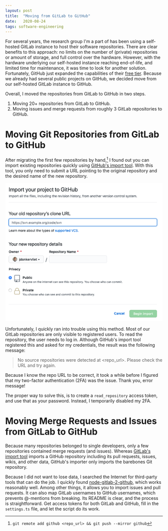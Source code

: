 ```yaml
---
layout: post
title:  "Moving from GitLab to GitHub"
date:   2020-08-24
tags: software-engineering
---
```


For several years, the research group I'm a part of has been using a self-hosted GitLab instance to host their software repositories.
There are clear benefits to this approach: no limits on the number of (private) repositories or amount of storage, and full control over the hardware.
However, with the hardware underlying our self-hosted instance reaching end-of-life, and limited time for maintenance, it was time to look for another solution. Fortunately, GitHub just expanded the capabilities of their [free tier](https://github.blog/2020-04-14-github-is-now-free-for-teams/). Because we already had several public projects on GitHub, we decided move from our self-hosted GitLab instance to GitHub.

Overall, I moved the repositories from GitLab to GitHub in two steps.

1. Moving 20+ repositories from GitLab to GitHub.
2. Moving issues and merge requests from roughly 3 GitLab repositories to GitHub.

# Moving Git Repositories from GitLab to GitHub

After migrating the first few repositories by hand,[^1] I found out you can import existing repositories quickly using [GitHub's import tool](https://github.com/new/import). With this tool, you only need to submit a URL pointing to the original repository and the desired name of the new repository.

![GitHub's Importer](/images/github-import.png)

Unfortunately, I quickly ran into trouble using this method. Most of our GitLab repositories are only visible to registered users. To read the repository, the user needs to log in. Although GitHub's import tool registered this and asked for my credentials, the result was the following message:

>  No source repositories were detected at \<repo_url>. Please check the URL and try again. 

Because I know the repo URL to be correct, it took a while before I figured that my two-factor authentication (2FA) was the issue. Thank you, error message!

The proper way to solve this, is to create a `read_repository` access token, and use that as your password.
Instead, I temporarily disabled my 2FA.

# Moving Merge Requests and Issues from GitLab to GitHub

Because many repositories belonged to single developers, only a few repositories contained merge requests (and issues). Whereas [GitLab's import tool](https://docs.gitlab.com/ee/user/project/import/github.html) imports a GitHub repository including its pull requests, issues, wikis, and other data, GitHub's importer only imports the barebones Git repository.

Because I did not want to lose data, I searched the Internet for third-party tools that can do the job. I quickly found [node-gitlab-2-github](https://github.com/piceaTech/node-gitlab-2-github), which works reasonably well. Among other things, it allows you to import issues and pull requests. It can also map GitLab usernames to GitHub usernames, which prevents @-mentions from breaking. Its README is clear, and the process is straightforward. Get access tokens for both GitLab and GitHub, fill in the `settings.ts` file, and let the script do its work.

[^1]: ```git remote add github <repo_url> && git push --mirror github```
